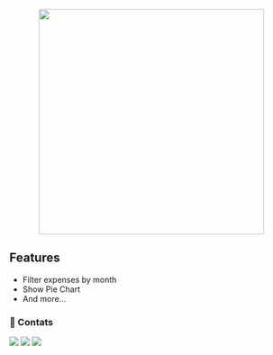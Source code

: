 
<p align="center">
<img src=".github/cover.gif" height="400">
</p>


## Features

- Filter expenses by month
- Show Pie Chart
- And more...

 ### 🤝 Contats
 
 <div> 
  <a href="https://www.linkedin.com/in/lucas-fernando-monfre-8a484a226/" target="_blank"><img src="https://img.shields.io/badge/-LinkedIn-%230077B5?style=for-the-badge&logo=linkedin&logoColor=white" target="_blank"></a>
  <a href = "mailto:monfrelucas@gmail.com"><img src="https://img.shields.io/badge/Gmail-D14836?style=for-the-badge&logo=gmail&logoColor=white" target="_blank"></a>
  <a href = "mailto:lucas.monfre@hotmail.com"><img src="https://img.shields.io/badge/Microsoft_Outlook-0078D4?style=for-the-badge&logo=microsoft-outlook&logoColor=white" target="_blank"></a> 
 </div>
 
</div>

